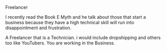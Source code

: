 Freelancer

I recently read the Book E Myth and he talk about those that start a business because they have a high technical skill will run into disappointment and frustration.

A Freelancer that is a Technician. i would include dropshipping and others too like YouTubers. You are working in the Business.

